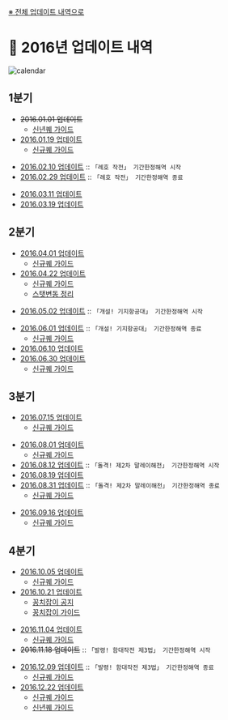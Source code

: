 [※ 전체 업데이트 내역으로](list.md)

# 📃 2016년 업데이트 내역
![calendar](https://user-images.githubusercontent.com/20940566/43674485-bbb48988-980f-11e8-8244-647680ecf389.png)

## 1분기
- ~~2016.01.01 업데이트~~
  - [신년퀘 가이드](160101_newyear.md)
- [2016.01.19 업데이트](160119.md)
  - [신규퀘 가이드](160119_quest.md)

* [2016.02.10 업데이트](160210.md) :: `「례호 작전」 기간한정해역 시작`
* [2016.02.29 업데이트](160229.md) :: `「례호 작전」 기간한정해역 종료`

- [2016.03.11 업데이트](160311.md)
- [2016.03.19 업데이트](160319.md)

## 2분기
- [2016.04.01 업데이트](160401.md)
  - [신규퀘 가이드](160311_quest.md)
- [2016.04.22 업데이트](160422.md)
  - [신규퀘 가이드](160422_quest.md)
  - [스탯변동 정리](160422_stats.md)

* [2016.05.02 업데이트](160502.md) :: `「개설! 기지항공대」 기간한정해역 시작`

- [2016.06.01 업데이트](160601.md) :: `「개설! 기지항공대」 기간한정해역 종료`
  - [신규퀘 가이드](160601_quest.md)
- [2016.06.10 업데이트](160610.md)
- [2016.06.30 업데이트](160630.md)
  - [신규퀘 가이드](160601_quest.md)

## 3분기
- [2016.07.15 업데이트](160715.md)
  - [신규퀘 가이드](160715_quest.md)

* [2016.08.01 업데이트](160801.md)
  - [신규퀘 가이드](160801_quest.md)
* [2016.08.12 업데이트](160812.md) :: `「돌격! 제2차 말레이해전」 기간한정해역 시작`
* [2016.08.19 업데이트](160819.md)
* [2016.08.31 업데이트](160831.md) :: `「돌격! 제2차 말레이해전」 기간한정해역 종료`
  - [신규퀘 가이드](160831_quest.md)

- [2016.09.16 업데이트](160916.md)
  - [신규퀘 가이드](160916_quest.md)

## 4분기
- [2016.10.05 업데이트](161005.md)
  - [신규퀘 가이드](161005_quest.md)
- [2016.10.21 업데이트](161021.md)
  - [꽁치잡이 공지](161021_saury.md)
  - [꽁치잡이 가이드](161021_saury_guide.md)

* [2016.11.04 업데이트](161104.md)
  - [신규퀘 가이드](161104_quest.md)
* ~~2016.11.18 업데이트~~ :: `「발령! 함대작전 제3법」 기간한정해역 시작`

- [2016.12.09 업데이트](161209.md) :: `「발령! 함대작전 제3법」 기간한정해역 종료`
  - [신규퀘 가이드](161209_quest.md)
- [2016.12.22 업데이트](161222.md)
  - [신규퀘 가이드](161222_quest.md)
  - [신년퀘 가이드](161222_newyear.md)
